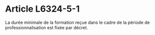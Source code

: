 # Article L6324-5-1

La durée minimale de la formation reçue dans le cadre de la période de professionnalisation est fixée par décret.